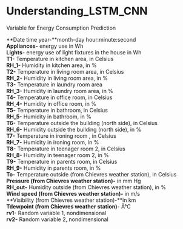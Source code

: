 # Understanding_LSTM_CNN

Variable for Energy Consumption Prediction

**Date time year-**month-day hour:minute:second<br>
**Appliances-** energy use in Wh<br>
**Lights-** energy use of light fixtures in the house in Wh<br>
**T1-** Temperature in kitchen area, in Celsius<br>
**RH_1-** Humidity in kitchen area, in %<br>
**T2-** Temperature in living room area, in Celsius<br>
**RH_2-** Humidity in living room area, in %<br>
**T3-** Temperature in laundry room area<br>
**RH_3-** Humidity in laundry room area, in %<br>
**T4-** Temperature in office room, in Celsius<br>
**RH_4-** Humidity in office room, in %<br>
**T5-** Temperature in bathroom, in Celsius<br>
**RH_5-** Humidity in bathroom, in %<br>
**T6-** Temperature outside the building (north side), in Celsius<br>
**RH_6-** Humidity outside the building (north side), in %<br>
**T7-** Temperature in ironing room , in Celsius<br>
**RH_7-** Humidity in ironing room, in %<br>
**T8-** Temperature in teenager room 2, in Celsius<br>
**RH_8-** Humidity in teenager room 2, in %<br>
**T9-** Temperature in parents room, in Celsius<br>
**RH_9-** Humidity in parents room, in %<br>
**To-** Temperature outside (from Chievres weather station), in Celsius<br>
**Pressure (from Chievres weather station)-** in mm Hg<br>
**RH_out-** Humidity outside (from Chievres weather station), in %<br>
**Wind speed (from Chievres weather station)-** in m/s<br>
**Visibility (from Chievres weather station)-**in km<br>
**Tdewpoint (from Chievres weather station)-** Â°C<br>
**rv1-** Random variable 1, nondimensional<br>
**rv2-** Random variable 2, nondimensional<br>